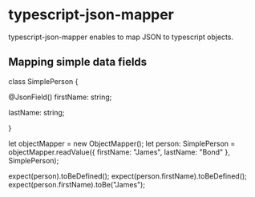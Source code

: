 # typescript-json-mapper

typescript-json-mapper enables to map JSON to typescript objects.

## Mapping simple data fields

class SimplePerson {

  @JsonField()
  firstName: string;

  lastName: string;

}

let objectMapper = new ObjectMapper();
let person: SimplePerson = objectMapper.readValue<SimplePerson>({
    firstName: "James",
    lastName: "Bond"
}, SimplePerson);

expect(person).toBeDefined();
expect(person.firstName).toBeDefined();
expect(person.firstName).toBe("James");
